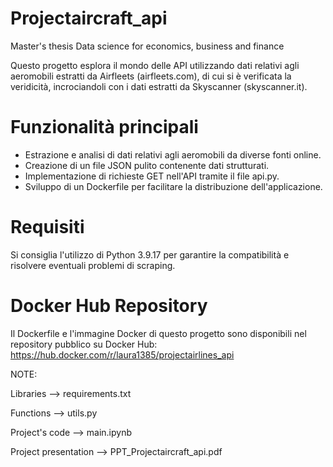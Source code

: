 # Projectaircraft_api
Master's thesis Data science for economics, business and finance

Questo progetto esplora il mondo delle API utilizzando dati relativi agli aeromobili estratti da Airfleets (airfleets.com), di cui si è verificata la veridicità, incrociandoli con i dati estratti da Skyscanner (skyscanner.it).

# Funzionalità principali
- Estrazione e analisi di dati relativi agli aeromobili da diverse fonti online.
- Creazione di un file JSON pulito contenente dati strutturati.
- Implementazione di richieste GET nell'API tramite il file api.py.
- Sviluppo di un Dockerfile per facilitare la distribuzione dell'applicazione.

# Requisiti
Si consiglia l'utilizzo di Python 3.9.17 per garantire la compatibilità e risolvere eventuali problemi di scraping.

# Docker Hub Repository
Il Dockerfile e l'immagine Docker di questo progetto sono disponibili nel repository pubblico su Docker Hub: https://hub.docker.com/r/laura1385/projectairlines_api




NOTE:

Libraries --> requirements.txt

Functions --> utils.py

Project's code --> main.ipynb

Project presentation --> PPT_Projectaircraft_api.pdf
